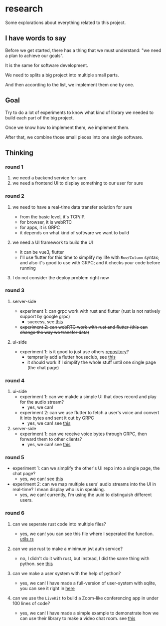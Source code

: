 # research
Some explorations about everything related to this project.


## I have words to say
Before we get started, there has a thing that we must understand: "we need a plan to achieve our goals".

It is the same for software development.

We need to splits a big project into multiple small parts.

And then according to the list, we implement them one by one.

## Goal
Try to do a lot of experiments to know what kind of library we needed to build each part of the big project.

Once we know how to implement them, we implement them.

After that, we combine those small pieces into one single software.

## Thinking
### round 1
1. we need a backend service for sure
2. we need a frontend UI to display something to our user for sure

### round 2
1. we need to have a real-time data transfer solution for sure
    - from the basic level, it's TCP/IP.
    - for browser, it is webRTC
    - for apps, it is GRPC
    - it depends on what kind of software we want to build

2. we need a UI framework to build the UI
    - it can be vue3, flutter
    - I'll use flutter for this time to simplify my life with `Row/Column` syntax; and also it's good to use with GRPC; and it checks your code before running

3. I do not consider the deploy problem right now

### round 3
1. server-side
    - experiment 1: can grpc work with rust and flutter (rust is not natively support by google grpc)
        - success, see [this](2022/1.tonic+flutter+grpc)
    - ~~experiment 2: can webRTC work with rust and flutter (this can change the way we transfer data)~~

2. ui-side
    - experiment 1: is it good to just use others [repository](https://github.com/PuzzleLeaf/flutter_clubhouse_ui_clone)?
        - temprarily add a flutter houseclub, see [this](2022/2.houseclub_test)
        - it should work if I simplify the whole stuff until one single page (the chat page)

### round 4
1. ui-side
    - experiment 1: can we makde a simple UI that does record and play for the audio stream?
        - yes, we can!
    - experiment 2: can we use flutter to fetch a user's voice and convert it into bytes and sent it out by GRPC
        - yes, we can! see [this](2022/3.voice_transfering/flutter_client)
1. server-side
    - experiment 1: can we receive voice bytes through GRPC, then forward them to other clients?
        - yes, we can! see [this](2022/3.voice_transfering/rust_service)

### round 5
- experiment 1: can we simplify the other's UI repo into a single page, the chat page?
    - yes, we can! see [this](2022/4.chat_room/flutter_client)
- experiment 2: can we map multiple users' audio streams into the UI in real-time? I mean display who is in speaking.
    - yes, we can! currently, I'm using the uuid to distinguish different users.

### round 6
1. can we seperate rust code into multiple files?
    - yes, we can! you can see this file where I seperated the function. [utils.rs](2022/4.chat_room/rust_service/src/utils.rs)

2. can we use rust to make a minimum jwt auth service?
    - no, I didn't do it with rust, but instead, I did the same thing with python. see [this](2022/5.auth/python_jwt_auth_example)

3. can we make a user system with the help of python?
    - yes, we can! I have made a full-version of user-system with sqlite, you can see it right in [here](2022/5.auth/python_user_system)

4. can we use the `LiveKit` to build a Zoom-like conferencing app in under 100 lines of code?
    - yes, we can! I have made a simple example to demonstrate how we can use their library to make a video chat room. see [this](2022/5.auth/LiveKit/simple_video_chat_room_demo)